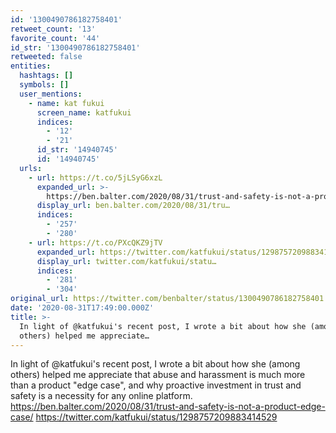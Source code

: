 ```yaml
---
id: '1300490786182758401'
retweet_count: '13'
favorite_count: '44'
id_str: '1300490786182758401'
retweeted: false
entities:
  hashtags: []
  symbols: []
  user_mentions:
    - name: kat fukui
      screen_name: katfukui
      indices:
        - '12'
        - '21'
      id_str: '14940745'
      id: '14940745'
  urls:
    - url: https://t.co/5jLSyG6xzL
      expanded_url: >-
        https://ben.balter.com/2020/08/31/trust-and-safety-is-not-a-product-edge-case/
      display_url: ben.balter.com/2020/08/31/tru…
      indices:
        - '257'
        - '280'
    - url: https://t.co/PXcQKZ9jTV
      expanded_url: https://twitter.com/katfukui/status/1298757209883414529
      display_url: twitter.com/katfukui/statu…
      indices:
        - '281'
        - '304'
original_url: https://twitter.com/benbalter/status/1300490786182758401
date: '2020-08-31T17:49:00.000Z'
title: >-
  In light of @katfukui's recent post, I wrote a bit about how she (among
  others) helped me appreciate…
---
```


In light of @katfukui's recent post, I wrote a bit about how she (among others) helped me appreciate that abuse and harassment is much more than a product "edge case", and why proactive investment in trust and safety is a necessity for any online platform. https://ben.balter.com/2020/08/31/trust-and-safety-is-not-a-product-edge-case/ https://twitter.com/katfukui/status/1298757209883414529